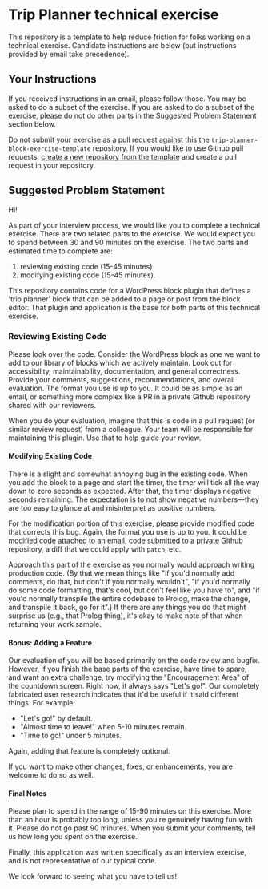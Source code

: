 # Trip Planner technical exercise

This repository is a template to help reduce friction for folks working on a technical exercise.  Candidate instructions are below (but instructions provided by email take precedence).

## Your Instructions

If you received instructions in an email, please follow those.  You may be asked to do a subset of the exercise.  If you are asked to do a subset of the exercise, please do not do other parts in the Suggested Problem Statement section below.

Do not submit your exercise as a pull request against this the `trip-planner-block-exercise-template` repository.  If you would like to use Github pull requests, [create a new repository from the template](https://docs.github.com/en/repositories/creating-and-managing-repositories/creating-a-repository-from-a-template#creating-a-repository-from-a-template) and create a pull request in your repository.

## Suggested Problem Statement

Hi!

As part of your interview process, we would like you to complete a technical exercise.  There are two related parts to the exercise.  We would expect you to spend between 30 and 90 minutes on the exercise.  The two parts and estimated time to complete are:

1. reviewing existing code (15-45 minutes)
2. modifying existing code (15-45 minutes).

This repository contains code for a WordPress block plugin that defines a 'trip planner' block that can be added to a page or post from the block editor.  That plugin and application is the base for both parts of this technical exercise.

### Reviewing Existing Code

Please look over the code.  Consider the WordPress block as one we want to add to our library of blocks which we actively maintain.  Look out for accessibility, maintainability, documentation, and general correctness.  Provide your comments, suggestions, recommendations, and overall evaluation.  The format you use is up to you.  It could be as simple as an email, or something more complex like a PR in a private Github repository shared with our reviewers.

When you do your evaluation, imagine that this is code in a pull request (or similar review request) from a colleague.  Your team will be responsible for maintaining this plugin. Use that to help guide your review.

#### Modifying Existing Code

There is a slight and somewhat annoying bug in the existing code. When you add the block to a page and start the timer, the timer will tick all the way down to zero seconds as expected.  After that, the timer displays negative seconds remaining.  The expectation is to not show negative numbers—they are too easy to glance at and misinterpret as positive numbers.

For the modification portion of this exercise, please provide modified code that corrects this bug.  Again, the format you use is up to you.  It could be modified code attached to an email, code submitted to a private Github repository, a diff that we could apply with `patch`, etc.

Approach this part of the exercise as you normally would approach writing production code.  (By that we mean things like "if you'd normally add comments, do that, but don't if you normally wouldn't", "if you'd normally do some code formatting, that's cool, but don't feel like you have to", and "if you'd normally transpile the entire codebase to Prolog, make the change, and transpile it back, go for it".)  If there are any things you do that might surprise us (e.g., that Prolog thing), it's okay to make note of that when returning your work sample.

#### Bonus:  Adding a Feature

Our evaluation of you will be based primarily on the code review and bugfix.  However, if you finish the base parts of the exercise, have time to spare, and want an extra challenge, try modifying the "Encouragement Area" of the countdown screen.  Right now, it always says "Let's go!".  Our completely fabricated user research indicates that it'd be useful if it said different things.  For example:

- "Let's go!" by default.
- "Almost time to leave!" when 5-10 minutes remain.
- "Time to go!" under 5 minutes.

Again, adding that feature is completely optional.

If you want to make other changes, fixes, or enhancements, you are welcome to do so as well.

#### Final Notes

Please plan to spend in the range of 15-90 minutes on this exercise.  More than an hour is probably too long, unless you're genuinely having fun with it.  Please do not go past 90 minutes.  When you submit your comments, tell us how long you spent on the exercise.

Finally, this application was written specifically as an interview exercise, and is not representative of our typical code.

We look forward to seeing what you have to tell us!
